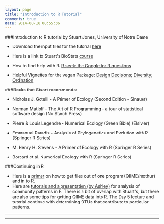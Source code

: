 ```yaml
---
layout: page
title: "Introduction to R Tutorial"
comments: true
date: 2014-08-18 08:55:36
---
```

###Introduction to R tutorial by Stuart Jones, University of Notre Dame

*  Download the input files for the tutorial [here](https://github.com/edamame-course/docs/tree/gh-pages/extra/Jones_R_Tutorial_Files)

*  Here is a link to Stuart's BioStats [course](http://www.nd.edu/~sjones20/JonesUND/BioStats.html)

*  How to find help with R:  [R seek: the Google for R questions](http://www.rseek.org/)

*  Helpful Vignettes for the vegan Package:  [Design Decisions](http://cran.r-project.org/web/packages/vegan/vignettes/decision-vegan.pdf?raw=true); [Diversity](http://cran.r-project.org/web/packages/vegan/vignettes/diversity-vegan.pdf?raw=true); [Ordination](http://cran.r-project.org/web/packages/vegan/vignettes/intro-vegan.pdf?raw=true)

###Books that Stuart recommends:  

*  Nicholas J. Gotelli - A Primer of Ecology (Second Edition - Sinauer)  

*  Norman Matloff - The Art of R Programming - a tour of statistical software design (No Starch Press)

*  Pierre & Louis Legendre - Numerical Ecology (Green Bible) (Elsivier)  

*  Emmanuel Paradis - Analysis of Phylogenetics and Evolution with R (Springer R Series)  

*  M. Henry H. Stevens - A Primer of Ecology with R (Springer R Series)  

*  Borcard et al. Numerical Ecology with R (Springer R Series)  


###Continuing in R
*  Here is a [primer](https://edamame-course.github.io/docs/moving_data_into_R.html) on how to get files out of one program (QIIME/mothur) and in to R.
*  Here are [tutorials and a presentation (by Ashley)](https://github.com/edamame-course/docs/tree/gh-pages/extra/Shade_R_Tutorial/) for analysis of community patterns in R.  There is a bit of overlap with Stuart's, but there are also some tips for getting QIIME data into R.  The Day 5 lecture and tutorial continue with determining OTUs that contribute to particular patterns.

-----------------------------------------------
-----------------------------------------------
